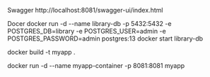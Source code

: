 Swagger http://localhost:8081/swagger-ui/index.html

Docer
docker run -d --name library-db -p 5432:5432 -e POSTGRES_DB=library -e POSTGRES_USER=admin -e POSTGRES_PASSWORD=admin postgres:13
docker start library-db

docker build -t myapp .

docker run -d --name myapp-container -p 8081:8081 myapp

